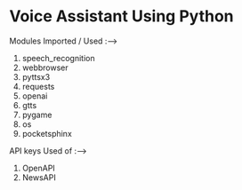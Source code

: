 # Voice Assistant Using Python

Modules Imported / Used :-->
1. speech_recognition
2. webbrowser
3. pyttsx3
4. requests
5. openai
6. gtts
7. pygame
8. os
9. pocketsphinx


API keys Used of :-->   
1. OpenAPI
2. NewsAPI
